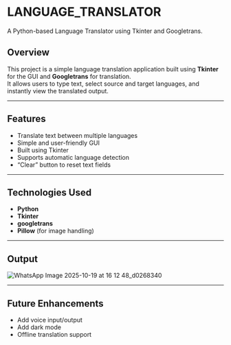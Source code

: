 # LANGUAGE_TRANSLATOR
A Python-based Language Translator using Tkinter and Googletrans.

##  Overview
This project is a simple language translation application built using **Tkinter** for the GUI and **Googletrans** for translation.  
It allows users to type text, select source and target languages, and instantly view the translated output.

---

##  Features
- Translate text between multiple languages  
- Simple and user-friendly GUI  
- Built using Tkinter  
- Supports automatic language detection  
- “Clear” button to reset text fields  

---

##  Technologies Used
- **Python**  
- **Tkinter**  
- **googletrans**  
- **Pillow** (for image handling)

---

##  Output
![WhatsApp Image 2025-10-19 at 16 12 48_d0268340](https://github.com/user-attachments/assets/f7f37713-4856-4823-8e00-40865830d13d)


---

##  Future Enhancements
- Add voice input/output  
- Add dark mode  
- Offline translation support  




